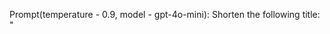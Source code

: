 
Prompt(temperature - 0.9, model - gpt-4o-mini):
Shorten the following title: "<title>" using its corresponding barrier as its theme: "<barrier>".
Updated title must be 50 to 60 characters optimized for SEO, colons are not necessary, only output the updated title, nothing else.
Some example goal titles: No Time? Start Roller Derby with This Beginner's Guide, Conquering the Fear of Unused Roller Skates for Beginners,
Easily Understand Badminton Terms with This Beginner's Guide, Decoding Tae Bo Terms for Beginners Who Feel Lost, Boost Your Confidence and Start Kitesurfing Today, 
Play Pickleball with Confidence Even If You're Self-Conscious, Find Space to Start Stand Up Paddle Boarding Today, Start Zumba Today Even If You Feel Inflexible

Results:Unlocking the Power Within: Overcoming Weightlifting Challenges for Beginners -->
Beginner's Guide to Overcoming Weightlifting Fears and Challenges

Overcoming Body Image Fears: A Guide to Starting Weightlifting -->
Start Weightlifting Confidently Even If You're Self-Conscious

Overcoming Fear: Safely Start Weightlifting -->
Conquer Injury Anxiety: Start Weightlifting Safely Today

Weightlifting Without Wheels: Overcoming Transportation Challenges to Kickstart Your Fitness Journey -->
Weightlifting at Home: No Wheels Needed to Start Your Fitness

Time-Crunched? Start Weightlifting with Ease! -->
No Time? Begin Weightlifting with These Simple Tips

Boost Your Energy: Overcoming Obstacles for Beginner Weightlifters -->
Find Energy to Overcome Weightlifting Obstacles as a Beginner

Boost Your Confidence: A Guide to Overcoming Barriers and Starting Your Weightlifting Journey -->
Build Confidence: Overcome Doubts and Begin Weightlifting

Weightlifting from Anywhere: Overcoming Location Limitations to Start Your Fitness Journey -->
Start Weightlifting Anywhere: No Gym Needed for Fitness

Unlocking Your Weightlifting Potential: Overcoming Skill Limitations and Starting Strong -->
Start Weightlifting Confidently Even with Limited Skills

Beat Boredom and Start Walking: Tips to Get Motivated and Stay Active! -->
Overcome Boredom: Simple Walking Tips to Get Active Today

Boost Your Walking Motivation: Overcoming Barriers for Newbies! -->
No Motivation? Find Your Walking Inspiration as a Newbie!

Overcoming Walking Anxiety: A Guide to Help Start Your Journey -->
Conquer Your Walking Anxiety: A Beginner's Journey Guide

Walk with Confidence: Overcoming Self-Consciousness to Embrace the Benefits of Walking -->
Walk Confidently: Embrace Walking Despite Self-Consciousness

Overcoming Solo Walk Anxiety: Support for Those Eager to Begin Walking but Fearful of Going Alone -->
Conquering Solo Walk Anxiety: A Guide for First-Time Walkers

Overcoming Health Concerns: A Guide to Start Walking Safely -->
Walk Safely with Health Concerns: Your Essential Guide

Unleashing Your Volunteering Potential: Overcoming Motivation Hurdles -->
Find Your Motivation to Volunteer and Make a Difference

Finding Your Passion: Overcoming Volunteer Apathy and Discovering the Joy of Giving Back -->
Rediscover Your Passion and Joy in Volunteering Today

Unlocking the Power of Volunteering: Overcoming Lack of Enthusiasm to Get Started -->
Revive Your Enthusiasm to Start Volunteering Today

Overcoming Transportation Barriers: Empowering Volunteering for All -->
Volunteer Easily Without Transportation Challenges Holding You Back

Unlock Your Potential: Overcoming Energy Barriers to Start Volunteering -->
Overcoming Fatigue: Start Volunteering with Energizing Tips


Prompt(temperature - 0.9, model - gpt-4o):
Shorten the following title: "<title>" using its corresponding barrier as its theme: "<barrier>".
Updated title must be 50 to 60 characters optimized for SEO, colons are not necessary, only output the updated title, nothing else.
Some example goal titles: No Time? Start Roller Derby with This Beginner's Guide, Conquering the Fear of Unused Roller Skates for Beginners,
Easily Understand Badminton Terms with This Beginner's Guide, Decoding Tae Bo Terms for Beginners Who Feel Lost, Boost Your Confidence and Start Kitesurfing Today, 
Play Pickleball with Confidence Even If You're Self-Conscious, Find Space to Start Stand Up Paddle Boarding Today, Start Zumba Today Even If You Feel Inflexible

Results:Unlocking the Power Within: Overcoming Weightlifting Challenges for Beginners -->
Master Weightlifting Even If You're Totally Unfamiliar


Prompt(temperature - 0.9, model - gpt-4o):
Shorten the following title: "<title>" using its corresponding barrier as its theme: "<barrier>".
Updated title must be 50 to 60 characters optimized for SEO, colons are not necessary, only output the updated title, nothing else.
Some example goal titles: No Time? Start Roller Derby with This Beginner's Guide, Conquering the Fear of Unused Roller Skates for Beginners,
Easily Understand Badminton Terms with This Beginner's Guide, Decoding Tae Bo Terms for Beginners Who Feel Lost, Boost Your Confidence and Start Kitesurfing Today, 
Play Pickleball with Confidence Even If You're Self-Conscious, Find Space to Start Stand Up Paddle Boarding Today, Start Zumba Today Even If You Feel Inflexible

Results:
Prompt(temperature - 0.9, model - gpt-4o):
Shorten the following title: "<title>" using its corresponding barrier as its theme: "<barrier>".
Updated title must be 50 to 60 characters optimized for SEO, colons are not necessary, only output the updated title, nothing else.
Some example goal titles: No Time? Start Roller Derby with This Beginner's Guide, Conquering the Fear of Unused Roller Skates for Beginners,
Easily Understand Badminton Terms with This Beginner's Guide, Decoding Tae Bo Terms for Beginners Who Feel Lost, Boost Your Confidence and Start Kitesurfing Today, 
Play Pickleball with Confidence Even If You're Self-Conscious, Find Space to Start Stand Up Paddle Boarding Today, Start Zumba Today Even If You Feel Inflexible

Results:Unlocking the Power Within: Overcoming Weightlifting Challenges for Beginners -->
Beginner's Guide to Weightlifting: Start Even If You're Unfamiliar

Overcoming Body Image Fears: A Guide to Starting Weightlifting -->
Weightlifting for Beginners: Beat Body Image Fears

Overcoming Fear: Safely Start Weightlifting -->
Start Weightlifting Today Without Fear of Injury

Weightlifting Without Wheels: Overcoming Transportation Challenges to Kickstart Your Fitness Journey -->
Overcome No Transportation Barrier to Start Weightlifting

Time-Crunched? Start Weightlifting with Ease! -->
No Time? Start Weightlifting Quickly and Easily

Boost Your Energy: Overcoming Obstacles for Beginner Weightlifters -->
Boost Energy for Beginner Weightlifters with Low Motivation

Boost Your Confidence: A Guide to Overcoming Barriers and Starting Your Weightlifting Journey -->
Boost Your Confidence to Start Weightlifting Today

Weightlifting from Anywhere: Overcoming Location Limitations to Start Your Fitness Journey -->
Start Weightlifting Anywhere No Nearby Gyms Required

Unlocking Your Weightlifting Potential: Overcoming Skill Limitations and Starting Strong -->
Boost Your Weightlifting Skill and Start Strong Today

Beat Boredom and Start Walking: Tips to Get Motivated and Stay Active! -->
Beat Boredom: Walking Tips to Stay Motivated & Active

Boost Your Walking Motivation: Overcoming Barriers for Newbies! -->
Get Walking Today Even If You're Not Feeling Motivated

Overcoming Walking Anxiety: A Guide to Help Start Your Journey -->
Overcome Walking Anxiety for Beginners: Start Your Journey

Walk with Confidence: Overcoming Self-Consciousness to Embrace the Benefits of Walking -->
Boost Confidence Walking Even If You Feel Self-Conscious

Overcoming Solo Walk Anxiety: Support for Those Eager to Begin Walking but Fearful of Going Alone -->
Overcome Fear of Solo Activities: Start Walking Confidently

Overcoming Health Concerns: A Guide to Start Walking Safely -->
Start Walking Safely Despite Health Concerns

Unleashing Your Volunteering Potential: Overcoming Motivation Hurdles -->
Boost Volunteering Motivation: Overcome Hurdles Today

Finding Your Passion: Overcoming Volunteer Apathy and Discovering the Joy of Giving Back -->
Overcoming Volunteer Apathy: Find Joy and Interest in Giving Back

Unlocking the Power of Volunteering: Overcoming Lack of Enthusiasm to Get Started -->
Boost Your Enthusiasm and Start Volunteering Today

Overcoming Transportation Barriers: Empowering Volunteering for All -->
No Transport? Discover Local Volunteering Options Easily

Unlock Your Potential: Overcoming Energy Barriers to Start Volunteering -->
Overcome Low Energy and Start Volunteering Today

